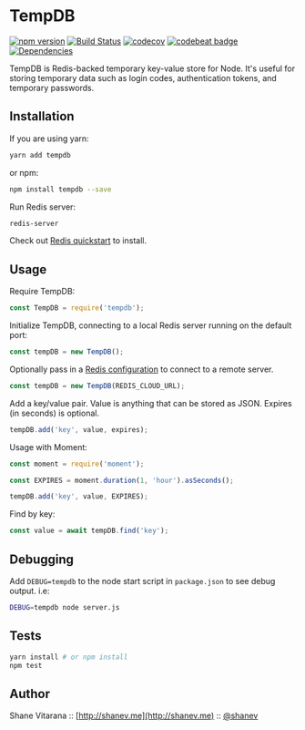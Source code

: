 # TempDB

[![npm version](https://badge.fury.io/js/tempdb.svg)](https://badge.fury.io/js/tempdb)
[![Build Status](https://travis-ci.org/shanev/tempdb.svg?branch=master)](https://travis-ci.org/shanev/tempdb)
[![codecov](https://codecov.io/gh/shanev/tempdb/branch/master/graph/badge.svg)](https://codecov.io/gh/shanev/tempdb)
[![codebeat badge](https://codebeat.co/badges/c614ab13-0067-4bec-b4af-7683d01d0434)](https://codebeat.co/projects/github-com-shanev-tempdb-master)
[![Dependencies](https://david-dm.org/shanev/tempdb.svg)](https://david-dm.org/shanev/tempdb)

TempDB is Redis-backed temporary key-value store for Node. It's useful for storing temporary data such as login codes, authentication tokens, and temporary passwords.

## Installation

If you are using yarn:

```sh
yarn add tempdb
```

or npm:

```sh
npm install tempdb --save
```

Run Redis server:
```sh
redis-server
```
Check out [Redis quickstart](https://redis.io/topics/quickstart) to install.

## Usage

Require TempDB:
```js
const TempDB = require('tempdb');
```

Initialize TempDB, connecting to a local Redis server running on the default port:
```js
const tempDB = new TempDB();
```

Optionally pass in a [Redis configuration](https://github.com/NodeRedis/node_redis#rediscreateclient) to connect to a remote server.
```js
const tempDB = new TempDB(REDIS_CLOUD_URL);
```

Add a key/value pair. Value is anything that can be stored as JSON. Expires (in seconds) is optional.
```js
tempDB.add('key', value, expires);
```

Usage with Moment:
```js
const moment = require('moment');

const EXPIRES = moment.duration(1, 'hour').asSeconds();

tempDB.add('key', value, EXPIRES);
```

Find by key:
```js
const value = await tempDB.find('key');
```

## Debugging

Add `DEBUG=tempdb` to the node start script in `package.json` to see debug output. i.e:

```sh
DEBUG=tempdb node server.js
```

## Tests

```sh
yarn install # or npm install
npm test
```

## Author

Shane Vitarana :: [http://shanev.me](http://shanev.me) :: [@shanev](https://twitter.com/shanev)
